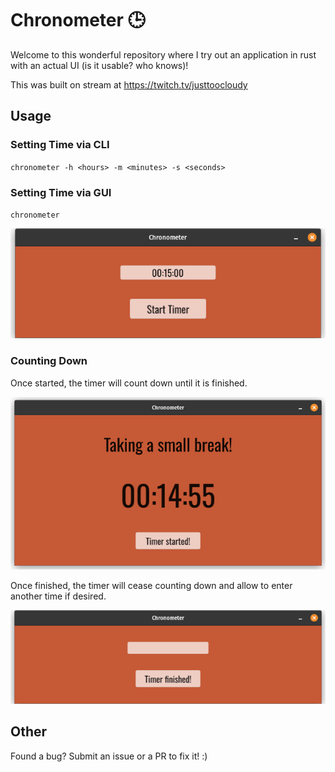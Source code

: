# Chronometer 🕒
Welcome to this wonderful repository where I try out an application in rust with an actual UI (is it usable? who knows)!

This was built on stream at https://twitch.tv/justtoocloudy

## Usage

### Setting Time via CLI
`chronometer -h <hours> -m <minutes> -s <seconds>`

### Setting Time via GUI
`chronometer`

![chronometer application GUI](/images/image.png)

### Counting Down

Once started, the timer will count down until it is finished.

![chronometer application once countdown started](/images/countdown.png)

Once finished, the timer will cease counting down and allow to enter another time if desired.

![achronometer application once countdown finished](/images/fin.png)

## Other
Found a bug? Submit an issue or a PR to fix it! :)
